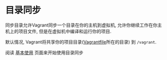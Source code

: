 目录同步
=================

同步目录允许Vagrant同步一个目录在你的主机到虚拟机, 允许你继续工作在你主机上的项目文件, 但是在虚拟机中编译和运行你的项目.

默认情况, Vagrant将共享你的项目目录([Vagrantfile](vagrantfile-overview.md)所在的目录) 到 `/vagrant`.

阅读 [基本使用](synced-folders-basic-usage.md) 页面来开始使用目录同步
